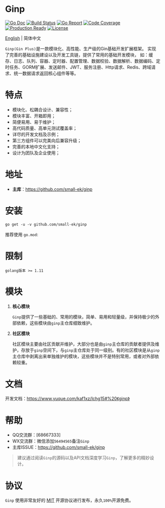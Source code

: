 # Ginp
[![Go Doc](https://godoc.org/github.com/gogf/gf?status.svg)](https://www.yuque.com/kaf1xz/lchg15#%20《ginp》) 
[![Build Status](https://travis-ci.org/gogf/gf.svg?branch=master)](https://goreportcard.com/report/github.com/small-ek/ginp) 
[![Go Report](https://goreportcard.com/badge/github.com/gogf/gf?v=1)](https://goreportcard.com/report/github.com/small-ek/ginp)
[![Code Coverage](https://codecov.io/gh/gogf/gf/branch/master/graph/badge.svg)](https://codecov.io/gh/small-ek/ginp)
[![Production Ready](https://img.shields.io/badge/production-ready-blue.svg)](https://github.com/small-ek/ginp)
[![License](https://img.shields.io/github/license/gogf/gf.svg?style=flat)](https://github.com/small-ek/ginp)

[English](README.md) | 简体中文

`Ginp(Gin Plus)`是一款模块化、高性能、生产级的Gin基础开发扩展框架。
实现了完善的基础设施建设以及开发工具链，提供了常用的基础开发模块，
如：缓存、日志、队列、容器、定时器、配置管理、数据校验、数据解析、数据编码、定时任务、GORM扩展、发送邮件、JWT、服务注册、Http请求、Redis、跨域请求、统一数据请求返回核心组件等等。


# 特点
* 模块化、松耦合设计、兼容性；
* 模块丰富、开箱即用；
* 简便易用、易于维护；
* 高代码质量、高单元测试覆盖率；
* 详尽的开发文档及示例；
* 第三方组件可以完美向后兼容升级；
* 完善的本地中文化支持；
* 设计为团队及企业使用；

# 地址
- **主库**：https://github.com/small-ek/ginp

# 安装
```html
go get -u -v github.com/small-ek/ginp
```
推荐使用 `go.mod`:

# 限制
```shell
golang版本 >= 1.11
```
# 模块

1. **核心模块**

    `Ginp`提供了一些基础的、常用的模块，简单、易用和轻量级，并保持极少的外部依赖，这些模块由`ginp`主仓库细致维护。

1. **社区模块**

    社区模块主要由社区贡献并维护，大部分也是由`ginp`主仓库的贡献者提供及维护，存放于`ginp`空间下，与`ginp`主仓库处于同一级别。有的社区模块是从`ginp`主仓库中剥离出来单独维护的模块，这些模块并不是特别常用，或者对外部依赖较重。



# 文档

开发文档：https://www.yuque.com/kaf1xz/lchg15#%20《ginp》

# 帮助
- QQ交流群：[68667333]
- WX交流群：微信添加`56494565`备注`Ginp`
- 主库ISSUE：https://github.com/small-ek/ginp

> 建议通过阅读`Ginp`的源码以及API文档深度学习`Ginp`，了解更多的精妙设计。

# 协议

`Ginp` 使用非常友好的 [MIT](LICENSE) 开源协议进行发布，永久`100%`开源免费。
